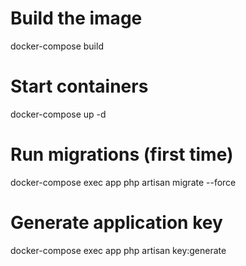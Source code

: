 # Build the image
docker-compose build

# Start containers
docker-compose up -d

# Run migrations (first time)
docker-compose exec app php artisan migrate --force

# Generate application key
docker-compose exec app php artisan key:generate

